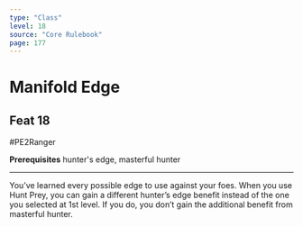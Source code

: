 ```yaml
---
type: "Class"
level: 18
source: "Core Rulebook"
page: 177
---
```

# Manifold Edge
## Feat 18
#PE2Ranger

**Prerequisites** hunter's edge, masterful hunter

---
You’ve learned every possible edge to use against your foes. When you use Hunt Prey, you can gain a different hunter’s edge benefit instead of the one you selected at 1st level. If you do, you don’t gain the additional benefit from masterful hunter.